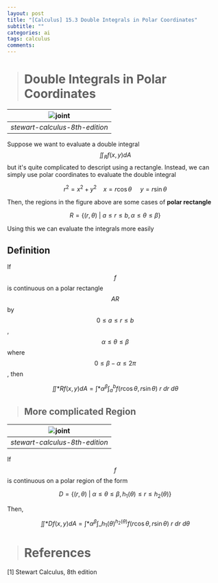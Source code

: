 ```yaml
---
layout: post
title: "[Calculus] 15.3 Double Integrals in Polar Coordinates"
subtitle: ""
categories: ai
tags: calculus
comments:
---
```


> # Double Integrals in Polar Coordinates

| ![joint](..//assets/img/MATH/calculus/ch15_2.png) |
| :-----------------------------------------------: |
|          _stewart-calculus-8th-edition_           |

Suppose we want to evaluate a double integral $$\iint_Rf(x,y)dA$$ but it's quite complicated to descript using a rectangle. Instead, we can simply use polar coordinates to evaluate the double integral

$$ r^2 = x^2 + y^2\ \ \ \ x=r\cos{\theta}\ \ \ \ \ y=r\sin{\theta} $$

Then, the regions in the figure above are some cases of **polar rectangle**

$$ R = \{ (r,\theta)\ \vert \ a \leq r \leq b, \alpha \leq \theta \leq \beta \} $$

Using this we can evaluate the integrals more easily

## Definition

If $$f$$ is continuous on a polar rectangle $$AR$$ by $$0 \leq a \leq r \leq b$$, $$\alpha \leq \theta \leq \beta$$ where $$0 \leq \beta - \alpha \leq 2\pi$$, then

$$ \iint*R f(x,y)dA = \int*{\alpha}^{\beta}\int_a^b f(r \cos{\theta}, r\sin{\theta})\ r\ dr\ d\theta $$

> ## More complicated Region

| ![joint](..//assets/img/MATH/calculus/ch15_3.png) |
| :-----------------------------------------------: |
|          _stewart-calculus-8th-edition_           |

If $$f$$ is continuous on a polar region of the form

$$ D = \{ (r, \theta)\ \vert \ \alpha \leq \theta \leq \beta, h_1(\theta) \leq r \leq h_2(\theta) \} $$

Then,

$$ \iint*D f(x,y)dA = \int*{\alpha}^{\beta}\int\_{h_1(\theta)}^{h_2(\theta)}f(r\cos{\theta},r\sin{\theta})\ r\ dr\ d\theta $$

> # References

[1] Stewart Calculus, 8th edition
